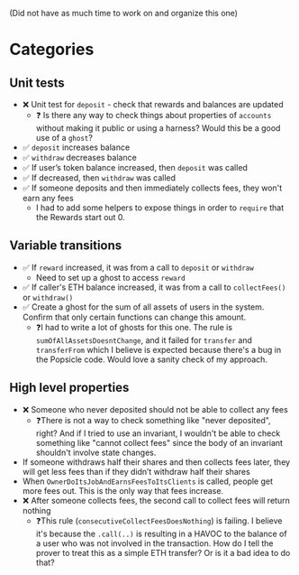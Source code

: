(Did not have as much time to work on and organize this one)

# Categories

## Unit tests
- ❌ Unit test for `deposit` - check that rewards and balances are updated
    - ❓ Is there any way to check things about properties of `accounts` without making it public or using a harness? Would this be a good use of a `ghost`?
- ✅ `deposit` increases balance
- ✅ `withdraw` decreases balance
- ✅ If user’s token balance increased, then `deposit` was called
- ✅ If decreased, then `withdraw` was called
- ✅ If someone deposits and then immediately collects fees, they won't earn any fees
    - I had to add some helpers to expose things in order to `require` that the Rewards start out 0.

## Variable transitions
- ✅ If `reward` increased, it was from a call to `deposit` or `withdraw`
    - Need to set up a ghost to access `reward`
- ✅ If caller's ETH balance increased, it was from a call to `collectFees()` or `withdraw()`
- ✅ Create a ghost for the sum of all assets of users in the system. Confirm that only certain functions can change this amount.
    - ❓I had to write a lot of ghosts for this one. The rule is `sumOfAllAssetsDoesntChange`, and it failed for `transfer` and `transferFrom` which I believe is expected because there's a bug in the Popsicle code. Would love a sanity check of my approach.

## High level properties
- ❌ Someone who never deposited should not be able to collect any fees
    - ❓There is not a way to check something like "never deposited", right? And if I tried to use an invariant, I wouldn't be able to check something like "cannot collect fees" since the body of an invariant shouldn't involve state changes.
- If someone withdraws half their shares and then collects fees later, they will get less fees than if they didn’t withdraw half their shares
- When `OwnerDoItsJobAndEarnsFeesToItsClients` is called, people get more fees out. This is the only way that fees increase.
- ❌ After someone collects fees, the second call to collect fees will return nothing
    - ❓This rule (`consecutiveCollectFeesDoesNothing`) is failing. I believe it's because the `.call(..)` is resulting in a HAVOC to the balance of a user who was not involved in the transaction. How do I tell the prover to treat this as a simple ETH transfer? Or is it a bad idea to do that?
